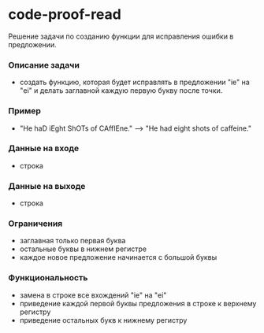 # code-proof-read

Решение задачи по созданию функции для исправления ошибки в предложении.

### Описание задачи
- создать функцию, которая будет исправлять в предложении "ie" на "ei" и делать заглавной каждую первую букву после точки.
### Пример
- "He haD iEght ShOTs of CAffIEne." --> "He had eight shots of caffeine."
### Данные на входе
- строка
### Данные на выходе
- строка
### Ограничения
- заглавная только первая буква
- остальные буквы в нижнем регистре
- каждое новое предложение начинается с большой буквы
### Функциональность
- замена в строке все вхождений "ie" на "ei"
- приведение каждой первой буквы предложения в строке к верхнему регистру
- приведение остальных букв к нижнему регистру